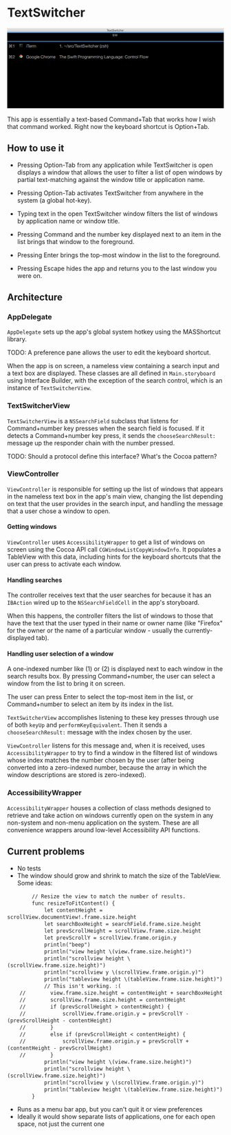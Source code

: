 # TextSwitcher

![Screenshot](https://raw.githubusercontent.com/abrookins/TextSwitcher/master/screenshots/openwindow.png)

This app is essentially a text-based Command+Tab that works how I wish that command worked. Right now the keyboard shortcut is Option+Tab.

## How to use it
* Pressing Option-Tab from any application while TextSwitcher is open displays a window that
allows the user to filter a list of open windows by partial text-matching against the window
title or application name.

* Pressing Option-Tab activates TextSwitcher from anywhere in the system (a global hot-key).

* Typing text in the open TextSwitcher window filters the list of windows by application name or window title.

* Pressing Command and the number key displayed next to an item in the list brings that window to the foreground.

* Pressing Enter brings the top-most window in the list to the foreground.

* Pressing Escape hides the app and returns you to the last window you were on.

## Architecture

### AppDelegate
`AppDelegate` sets up the app's global system hotkey using the MASShortcut library.

TODO: A preference pane allows the user to edit the keyboard shortcut.

When the app is on screen, a nameless view containing a search input and a text
box are displayed. These classes are all defined in `Main.storyboard` using
Interface Builder, with the exception of the search control, which is an
instance of `TextSwitcherView`.

### TextSwitcherView
`TextSwitcherView` is a `NSSearchField` subclass that listens for
Command+number key presses when the search field is focused. If it detects
a Command+number key press, it sends the `chooseSearchResult:` message
up the responder chain with the number pressed.

TODO: Should a protocol define this interface? What's the Cocoa pattern?

### ViewController
`ViewController` is responsible for setting up the list of windows that appears
in the nameless text box in the app's main view, changing the list depending on
text that the user provides in the search input, and handling the message
that a user chose a window to open.

#### Getting windows
`ViewController` uses `AccessibilityWrapper` to get a list of windows on screen
using the Cocoa API call `CGWindowListCopyWindowInfo`. It populates a TableView
with this data, including hints for the keyboard shortcuts that the user can
press to activate each window.

#### Handling searches
The controller receives text that the user searches for because it has an
`IBAction` wired up to the `NSSearchFieldCell` in the app's storyboard.

When this happens, the controller filters the list of windows to those
that have the text that the user typed in their name or owner name (like
"Firefox" for the owner or the name of a particular window - usually the
currently-displayed tab).

#### Handling user selection of a window
A one-indexed number like (1) or (2) is displayed next to each window in the
search results box. By pressing Command+number, the user can select a window
from the list to bring it on screen.

The user can press Enter to select the top-most item in the list, or Command+number
to select an item by its index in the list.

`TextSwitcherView` accomplishes listening to these key presses through use of both
`keyUp` and `performKeyEquivalent`. Then it sends a `chooseSearchResult:` message
with the index chosen by the user.

`ViewController` listens for this message and, when it is received, uses
`AccessibilityWrapper` to try to find a window in the filtered list of windows
whose index matches the number chosen by the user (after being converted into
a zero-indexed number, because the array in which the window descriptions are
stored is zero-indexed).

### AccessibilityWrapper
`AccessibilityWrapper` houses a collection of class methods designed to retrieve
and take action on windows currently open on the system in any non-system
and non-menu application on the system. These are all convenience wrappers around
low-level Accessibility API functions.

## Current problems
* No tests
* The window should grow and shrink to match the size of the TableView. Some ideas:
```
        // Resize the view to match the number of results.
        func resizeToFitContent() {
            let contentHeight = scrollView.documentView!.frame.size.height
            let searchBoxHeight = searchField.frame.size.height
            let prevScrollHeight = scrollView.frame.size.height
            let prevScrollY = scrollView.frame.origin.y
            println("beep")
            println("view height \(view.frame.size.height)")
            println("scrollview height \(scrollView.frame.size.height)")
            println("scrollview y \(scrollView.frame.origin.y)")
            println("tableview height \(tableView.frame.size.height)")
            // This isn't working. :(
    //        view.frame.size.height = contentHeight + searchBoxHeight
    //        scrollView.frame.size.height = contentHeight
    //        if (prevScrollHeight > contentHeight) {
    //            scrollView.frame.origin.y = prevScrollY - (prevScrollHeight - contentHeight)
    //        }
    //        else if (prevScrollHeight < contentHeight) {
    //            scrollView.frame.origin.y = prevScrollY + (contentHeight - prevScrollHeight)
    //        }
            println("view height \(view.frame.size.height)")
            println("scrollview height \(scrollView.frame.size.height)")
            println("scrollview y \(scrollView.frame.origin.y)")
            println("tableview height \(tableView.frame.size.height)")
        }
```
* Runs as a menu bar app, but you can't quit it or view preferences
* Ideally it would show separate lists of applications, one for each open space, not just the current one
